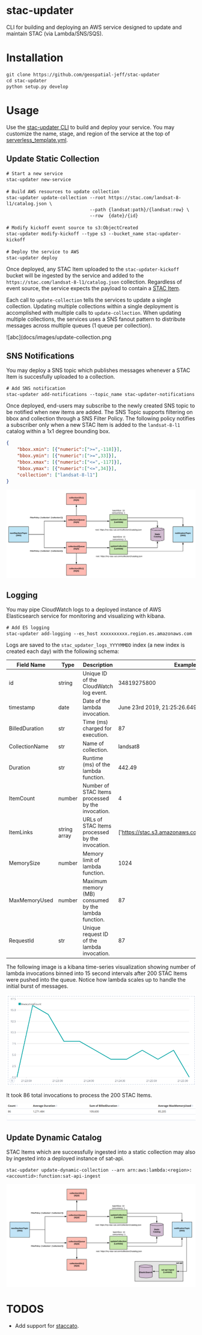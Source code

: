 # stac-updater
CLI for building and deploying an AWS service designed to update and maintain STAC (via Lambda/SNS/SQS).  

# Installation
```
git clone https://github.com/geospatial-jeff/stac-updater
cd stac-updater
python setup.py develop
```

# Usage
Use the [stac-updater CLI](stac_updater/cli.py) to build and deploy your service.  You may customize the name, stage, and region of the service at the top of [serverless_template.yml](serverless_template.yml).

## Update Static Collection
```
# Start a new service
stac-updater new-service

# Build AWS resources to update collection
stac-updater update-collection --root https://stac.com/landsat-8-l1/catalog.json \
                               --path {landsat:path}/{landsat:row} \
                               --row  {date}/{id}

# Modify kickoff event source to s3:ObjectCreated
stac-updater modify-kickoff --type s3 --bucket_name stac-updater-kickoff

# Deploy the service to AWS
stac-updater deploy
```

Once deployed, any STAC Item uploaded to the `stac-updater-kickoff` bucket will be ingested by the service and added to the `https://stac.com/landsat-8-l1/catalog.json` collection.  Regardless of event source, the service expects the payload to contain a [STAC Item](https://github.com/radiantearth/stac-spec/tree/master/item-spec).

Each call to `update-collection` tells the services to update a single collection.  Updating multiple collections within a single deployment is accomplished with multiple calls to `update-collection`.  When updating multiple collections, the services uses a SNS fanout pattern to distribute messages across multiple queues (1 queue per collection).

![abc](docs/images/update-collection.png

## SNS Notifications
You may deploy a SNS topic which publishes messages whenever a STAC Item is succesfully uploaded to a collection.

```
# Add SNS notification
stac-updater add-notifications --topic_name stac-updater-notifications
```

Once deployed, end-users may subscribe to the newly created SNS topic to be notified when new items are added.  The SNS Topic supports filtering on bbox and collection through a SNS Filter Policy.  The following policy notifies a subscriber only when a new STAC Item is added to the `landsat-8-l1` catalog within a 1x1 degree bounding box.

```json
{
	"bbox.xmin": [{"numeric":[">=",-118]}],
	"bbox.ymin": [{"numeric":[">=",33]}],
	"bbox.xmax": [{"numeric":["<=",-117]}],
	"bbox.ymax": [{"numeric":["<=",34]}],
	"collection": ["landsat-8-l1"]
}
```

![abc](docs/images/sns-notifications.png)

## Logging
You may pipe CloudWatch logs to a deployed instance of AWS Elasticsearch service for monitoring and visualizing with kibana.

```
# Add ES logging
stac-updater add-logging --es_host xxxxxxxxxx.region.es.amazonaws.com
```

Logs are saved to the `stac_updater_logs_YYYYMMDD` index (a new index is created each day) with the following schema:

| Field Name | Type  | Description | Example |
| ---------- | ----- | ----------- | ------- |
| id | string | Unique ID of the CloudWatch log event. | 34819275800 |
| timestamp | date | Date of the lambda invocation. | June 23rd 2019, 21:25:26.649 |
| BilledDuration | str | Time (ms) charged for execution. | 87 |
| CollectionName | str | Name of collection. | landsat8 |
| Duration | str | Runtime (ms) of the lambda function. | 442.49 |
| ItemCount | number | Number of STAC Items processed by the invocation. | 4 |
| ItemLinks | string array | URLs of STAC Items processed by the invocation. | ['https://stac.s3.amazonaws.com/landsat8/item.json'] |
| MemorySize | number | Memory limit of lambda function. | 1024 |
| MaxMemoryUsed | number | Maximum memory (MB) consumed by the lambda function. | 87 |
| RequestId | str | Unique request ID of the lambda invocation. | 87 |

The following image is a kibana time-series visualization showing number of lambda invocations binned into 15 second intervals after 200 STAC Items were pushed into the queue.  Notice how lambda scales up to handle the initial burst of messages.

![es-logging-1](docs/images/es-logging-invokes.png)

It took 86 total invocations to process the 200 STAC Items.

![es-logging-2](docs/images/es-logging-summary.png)

## Update Dynamic Catalog
STAC Items which are successfully ingested into a static collection may also by ingested into a deployed instance of sat-api.

```
stac-updater update-dynamic-collection --arn arn:aws:lambda:<region>:<accountid>:function:sat-api-ingest
```

![update-sat-api](docs/images/update-sat-api.png)



# TODOS
- Add support for [staccato](https://github.com/boundlessgeo/staccato).
